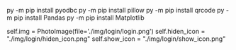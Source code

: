 py -m pip install pyodbc
py -m pip install pillow
py -m pip install qrcode
py -m pip install Pandas
py -m pip install Matplotlib



self.img = PhotoImage(file='./img/login/login.png')
self.hiden_icon = "./img/login/hiden_icon.png"
self.show_icon = "./img/login/show_icon.png"